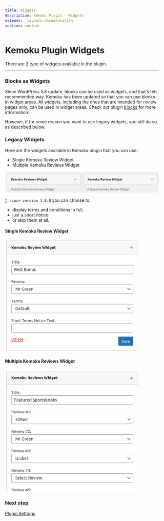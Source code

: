 ```yaml
---
title: Widgets
description: Kemoku Plugin - Widgets
extends: _layouts.documentation
section: content
---
```


# Kemoku Plugin Widgets

There are 2 type of widgets available in the plugin.

---

### Blocks as Widgets

Since WordPress 5.8 update, blocks can be used as widgets, and that's teh recommended way. Kemoku has been updated so that you can use blocks in widget areas. All widgets, including the ones that are intended for review pages only, can be used in widget areas. Check out plugin [blocks](/docs/kemoku/blocks) for more information.

However, if for some reason you want to use legacy widgets, you still do so as described below.

### Legacy Widgets

Here are the widgets available in Kemoku plugin that you can use:

- Single Kemoku Review Widget
- Multiple Kemoku Reviews Widget

![kemoku-widgets](/assets/images/kemoku/kemoku-widgets.png)



`💁 since version 1.0.8` you can choose to:

- display terms and conditions in full,
- just a short notice
- or skip them at all.

#### Single Kemoku Review Widget

![kemoku-single-kemoku-review-widget](/assets/images/kemoku/kemoku-review-widget.png)

#### Multiple Kemoku Reviews Widget

![kemoku-multiple-kemoku-reviews-widget](/assets/images/kemoku/kemoku-reviews-widget.png)

### Next step

[Plugin Settings](/docs/kemoku/settings/)
